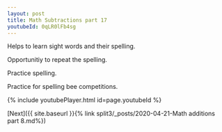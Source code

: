 ```yaml
---
layout: post
title: Math Subtractions part 17
youtubeId: 0qLR0lFb4sg
---
```

 
 
Helps to learn sight words and their spelling.

Opportunitiy to repeat the spelling. 

Practice spelling. 
 
Practice for spelling bee competitions. 
 
{% include youtubePlayer.html id=page.youtubeId %}
 
 

[Next]({{ site.baseurl }}{% link  split3/_posts/2020-04-21-Math additions part 8.md%})
 
